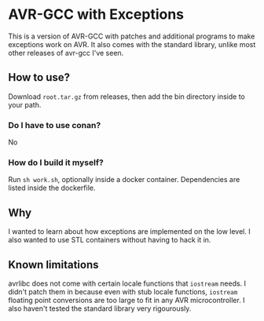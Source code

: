 # AVR-GCC with Exceptions

This is a version of AVR-GCC with patches and additional programs to make exceptions work on AVR. It also comes with
the standard library, unlike most other releases of avr-gcc I've seen.

## How to use?

Download `root.tar.gz` from releases, then add the bin directory inside to your path.

### Do I have to use conan?

No

### How do I build it myself?

Run `sh work.sh`, optionally inside a docker container. Dependencies are listed inside the dockerfile.

## Why

I wanted to learn about how exceptions are implemented on the low level.
I also wanted to use STL containers without having to hack it in.

## Known limitations

avrlibc does not come with certain locale functions that `iostream` needs.
I didn't patch them in because even with stub locale functions, `iostream` floating
point conversions are too large to fit in any AVR microcontroller. I also haven't tested
the standard library very rigourously.
